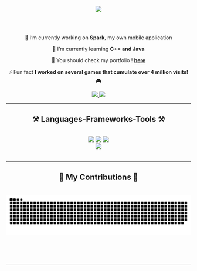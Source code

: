 <h1 align="center">
    <img src="https://readme-typing-svg.herokuapp.com/?font=Righteous&size=35&center=true&vCenter=true&width=500&height=70&duration=4000&lines=Hi+There!+🎉;+I'm+Magueth;&color=a86ffc&background=00000000" />
</h1>

<h3 align="center"></h3>

<br/>

<div align="center">
 
 🔭 I’m currently working on **Spark**, my own mobile application
 
 🌱 I’m currently learning **C++ and Java**

💬 You should check my portfolio ! **[here](https://magueth-portfolio.com/)**

⚡ Fun fact **I worked on several games that cumulate over 4 million visits! 🎮**

 </div>
 
<div align="center"> 
  <a href="mailto:magueth17@hotmail.com">
    <img src="https://img.shields.io/badge/Gmail-333333?style=for-the-badge&logo=gmail&logoColor=red" />
  </a>
  <a href="[https://salesp07.github.io](https://magueth-portfolio.com/)" target="_blank">
     <img src="https://img.shields.io/badge/Portfolio-FF5722?style=for-the-badge&logo=todoist&logoColor=white" target="_blank" /> <!-- sqlite, safari, google-chrome are other good icon options -->
  </a>
</div>

 <hr/>
 
<h2 align="center">⚒️ Languages-Frameworks-Tools ⚒️</h2>
<br/>
<div align="center">
    <img src="https://skillicons.dev/icons?i=vscode,figma,github,git,bash" />
    <img src="https://skillicons.dev/icons?i=javascript,typescript,python,html,css" />
    <img src="https://skillicons.dev/icons?i=nodejs,express,nestjs,react,,redux,django" /><br>
    <img src="https://skillicons.dev/icons?i=firebase,mongodb,mysql,aws" />
</div>

<br/>
<hr/>

<div align="center">
  <h2>🐍 My Contributions 🐍</h2>
  <br>
  <img alt="snake eating my contributions" src="https://raw.githubusercontent.com/salesp07/salesp07/output/github-contribution-grid-snake.svg" />
  
  <br/><br/><br/>
</div>

<hr/>


<br/>
